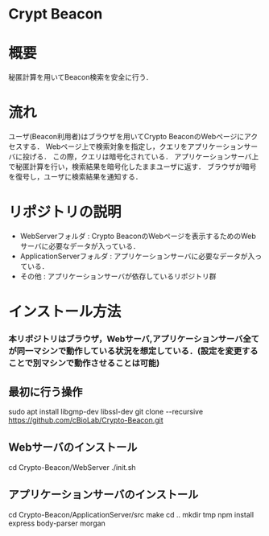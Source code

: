 # Crypt Beacon

# 概要
秘匿計算を用いてBeacon検索を安全に行う．

# 流れ
ユーザ(Beacon利用者)はブラウザを用いてCrypto BeaconのWebページにアクセスする．
Webページ上で検索対象を指定し，クエリをアプリケーションサーバに投げる．
この際，クエリは暗号化されている．
アプリケーションサーバ上で秘匿計算を行い，検索結果を暗号化したままユーザに返す．
ブラウザが暗号を復号し，ユーザに検索結果を通知する．

# リポジトリの説明
* WebServerフォルダ : Crypto BeaconのWebページを表示するためのWebサーバに必要なデータが入っている．
* ApplicationServerフォルダ : アプリケーションサーバに必要なデータが入っている．
* その他 : アプリケーションサーバが依存しているリポジトリ群

# インストール方法
### 本リポジトリはブラウザ，Webサーバ,アプリケーションサーバ全てが同一マシンで動作している状況を想定している．(設定を変更することで別マシンで動作させることは可能)

## 最初に行う操作
   sudo apt install libgmp-dev libssl-dev
   git clone --recursive https://github.com/cBioLab/Crypto-Beacon.git

## Webサーバのインストール
   cd Crypto-Beacon/WebServer
   ./init.sh

## アプリケーションサーバのインストール
   cd Crypto-Beacon/ApplicationServer/src
   make
   cd ..
   mkdir tmp
   npm install express body-parser morgan